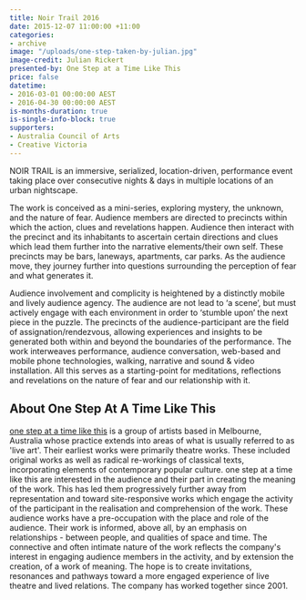 ```yaml
---
title: Noir Trail 2016
date: 2015-12-07 11:00:00 +11:00
categories:
- archive
image: "/uploads/one-step-taken-by-julian.jpg"
image-credit: Julian Rickert
presented-by: One Step at a Time Like This
price: false
datetime:
- 2016-03-01 00:00:00 AEST
- 2016-04-30 00:00:00 AEST
is-months-duration: true
is-single-info-block: true
supporters:
- Australia Council of Arts
- Creative Victoria
---
```


NOIR TRAIL is an immersive, serialized, location-driven, performance event taking place over consecutive nights & days in multiple locations of an urban nightscape.

The work is conceived as a mini-series, exploring mystery, the unknown, and the nature of fear. Audience members are directed to precincts within which the action, clues and revelations happen. Audience then interact with the precinct and its inhabitants to ascertain certain directions and clues which lead them further into the narrative elements/their own self. These precincts may be bars, laneways, apartments, car parks. As the audience move, they journey further into questions surrounding the perception of fear and what generates it.

Audience involvement and complicity is heightened by a distinctly mobile and lively audience agency. The audience are not lead to ‘a scene’, but must actively engage with each environment in order to ‘stumble upon’ the next piece in the puzzle. The precincts of the audience-participant are the field of assignation/rendezvous, allowing experiences and insights to be generated both within and beyond the boundaries of the performance. The work interweaves performance, audience conversation, web-based and mobile phone technologies, walking, narrative and sound & video installation. All this serves as a starting-point for meditations, reflections and revelations on the nature of fear and our relationship with it.

## About One Step At A Time Like This

[one step at a time like this](http://www.onestepatatimelikethis.com/) is a group of artists based in Melbourne, Australia whose practice extends into areas of what is usually referred to as 'live art'. Their earliest works were primarily theatre works. These included original works as well as radical re-workings of classical texts, incorporating elements of contemporary popular culture. one step at a time like this are interested in the audience and their part in creating the meaning of the work. This has led them progressively further away from representation and toward site-responsive works which engage the activity of the participant in the realisation and comprehension of the work. These audience works have a pre-occupation with the place and role of the audience. Their work is informed, above all, by an emphasis on relationships - between people, and qualities of space and time. The connective and often intimate nature of the work reflects the company's interest in engaging audience members in the activity, and by extension the creation, of a work of meaning. The hope is to create invitations, resonances and pathways toward a more engaged experience of live theatre and lived relations. The company has worked together since 2001.
